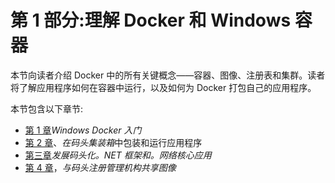 # 第 1 部分:理解 Docker 和 Windows 容器

本节向读者介绍 Docker 中的所有关键概念——容器、图像、注册表和集群。读者将了解应用程序如何在容器中运行，以及如何为 Docker 打包自己的应用程序。

本节包含以下章节:

*   [第 1 章](01.html)*Windows Docker 入门*
*   [第 2 章](02.html)、*在码头集装箱*中包装和运行应用程序
*   [第三章](03.html)*发展码头化。NET 框架和。网络核心应用*
*   [第 4 章](04.html)，*与码头注册管理机构共享图像*